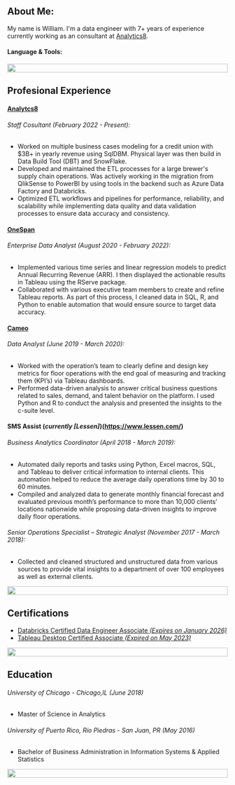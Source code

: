 <!---
billgdaugherty5/billgdaugherty5 is a ✨ special ✨ repository because its `README.md` (this file) appears on your GitHub profile.
You can click the Preview link to take a look at your changes.
--->

## About Me:

My name is William. I'm a data engineer with 7+ years of experience currently working as an consultant at [Analytics8](https://www.analytics8.com/). 

#### Language & Tools:


<img src="https://i.imgur.com/dBaSKWF.gif" height="20" width="100%">

## Profesional Experience

#### [Analytcs8](https://www.analytics8.com/)

###### Staff Cosultant *(February 2022 - Present)*:

+ Worked on multiple business cases modeling for a credit union with $3B+ in yearly revenue using SqlDBM. Physical layer was then build in Data Build Tool (DBT) and SnowFlake.
+ Developed and maintained the ETL processes for a large brewer's supply chain operations. Was actively working in the migration from QlikSense to PowerBI by using tools in the backend such as Azure Data Factory and Databricks.
+ Optimized ETL workflows and pipelines for performance, reliability, and scalability while implementing data quality and data validation processes to ensure data accuracy and consistency.

#### [OneSpan](https://www.onespan.com/)

###### Enterprise Data Analyst *(August 2020 - February 2022)*:

+ Implemented various time series and linear regression models to predict Annual Recurring Revenue (ARR). I then displayed the actionable results in Tableau using the RServe package.
+ Collaborated with various executive team members to create and refine Tableau reports. As part of this process, I cleaned data in SQL, R, and Python to enable automation that would ensure source to target data accuracy.

#### [Cameo](https://www.cameo.com/)

###### Data Analyst *(June 2019 - March 2020)*:

+ Worked with the operation’s team to clearly define and design key metrics for floor operations with the end goal of measuring and tracking them (KPI’s) via Tableau dashboards.
+ Performed data-driven analysis to answer critical business questions related to sales, demand, and talent behavior on the platform. I used Python and R to conduct the analysis and presented the insights to the c-suite level.

#### SMS Assist (*currently [Lessen]*)(https://www.lessen.com/)

###### Business Analytics Coordinator *(April 2018 - March 2019)*:

+ Automated daily reports and tasks using Python, Excel macros, SQL, and Tableau to deliver critical information to internal clients. This automation helped to reduce the average daily operations time by 30 to 60 minutes.
+ Compiled and analyzed data to generate monthly financial forecast and evaluated previous month’s performance to more than 10,000 clients’ locations nationwide while proposing data-driven insights to improve daily floor operations.

###### Senior Operations Specialist – Strategic Analyst *(November 2017 - March 2018)*:

+ Collected and cleaned structured and unstructured data from various sources to provide vital insights to a department of over 100 employees as well as external clients.

<img src="https://i.imgur.com/dBaSKWF.gif" height="20" width="100%">

## Certifications

+ [Databricks Certified Data Engineer Associate *(Expires on January 2026)*](https://credentials.databricks.com/069c9f32-bf98-4a2f-ab00-40e4c8b8677a#gs.9dn9s8)
+ [Tableau Desktop Certified Associate *(Expired on May 2023)*](https://www.credly.com/badges/787b2c3b-ce01-44b8-8f2c-6c22d0973adf)

<img src="https://i.imgur.com/dBaSKWF.gif" height="20" width="100%">

## Education

###### University of Chicago - Chicago,IL *(June 2018)*
+ Master of Science in Analytics

###### University of Puerto Rico, Río Piedras - San Juan, PR *(May 2016)*
+ Bachelor of Business Administration in Information Systems & Applied Statistics

<img src="https://i.imgur.com/dBaSKWF.gif" height="20" width="100%">
